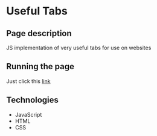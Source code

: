 # Useful Tabs

## Page description

JS implementation of very useful tabs for use on websites

## Running the page

Just click this [link](https://piterbud.github.io/Useful-Tabs/)

## Technologies

* JavaScript
* HTML
* CSS
